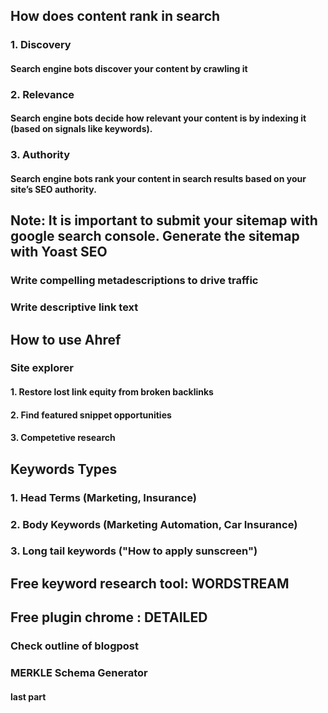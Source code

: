 ## How does content rank in search
### 1. Discovery
#### Search engine bots discover your content by crawling it
### 2. Relevance
#### Search engine bots decide how relevant your content is by indexing it (based on signals like keywords).
### 3. Authority
#### Search engine bots rank your content in search results based on your site’s SEO authority.

## Note: It is important to submit your sitemap with google search console. Generate the sitemap with Yoast SEO 
### Write compelling metadescriptions to drive traffic

### Write descriptive link text

## How to use Ahref
### Site explorer
#### 1. Restore lost link equity from broken backlinks
#### 2. Find featured snippet opportunities
#### 3. Competetive research

## Keywords Types
### 1. Head Terms (Marketing, Insurance)
### 2. Body Keywords (Marketing Automation, Car Insurance)
### 3. Long tail keywords ("How to apply sunscreen")

## Free keyword research tool: WORDSTREAM

## Free plugin chrome : DETAILED
### Check outline of blogpost

### MERKLE Schema Generator
#### last part